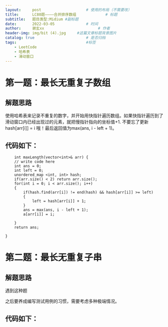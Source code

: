 ```yaml
---
layout:     post   				    # 使用的布局（不需要改）
title:      LC80题————合并排序数组				# 标题 
subtitle:   题目类型:Midium #副标题
date:       2022-03-05 				# 时间
author:     谢玄xx 						# 作者
header-img: img/bit (4).jpg 	#这篇文章标题背景图片
catalog: true 						# 是否归档
tags:								#标签
    - LeetCode
    - 哈希表
    - 滑动窗口
---
```


# 第一题：最长无重复子数组


## 解题思路

使用哈希表来记录不重复的数字，并开始用快指针遍历数组。如果快指针遍历到了滑动窗口内已经出现过的元素，就把慢指针指向的坐标值+1.
不要忘了更新hash[arr[i]] = i 哦！最后返回值为max(ans, i - left + 1)。


## 代码如下：

        int maxLength(vector<int>& arr) {
        // write code here
        int ans = 0;
        int left = 0;
        unordered_map <int, int> hash;
        if(arr.size() < 2) return arr.size();
        for(int i = 0; i < arr.size(); i++)
        {
            if(hash.find(arr[i]) != end(hash) && hash[arr[i]] >= left)
            {
                left = hash[arr[i]] + 1;
            }
            ans = max(ans, i - left + 1);
            a[arr[i]] = i;

        }
        return ans;
        
    }


# 第二题：最长无重复子串

## 解题思路
遇到这种题

之后要养成编写测试用例的习惯，需要考虑多种极端情况。


## 代码如下：
